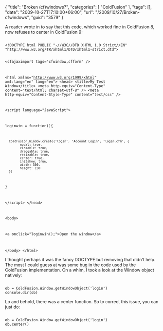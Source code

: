 {
	"title": "Broken (cf)windows?",
	"categories": [
		"ColdFusion"
	],
	"tags": [],
	"date": "2009-10-27T17:10:00+06:00",
	"url": "/2009/10/27/Broken-cfwindows",
	"guid": "3579"
}

A reader wrote in to say that this code, which worked fine in ColdFusion 8, now refuses to center in ColdFusion 9:

<code>
&lt;!DOCTYPE html PUBLIC "-//W3C//DTD XHTML 1.0 Strict//EN" "http://www.w3.org/TR/xhtml1/DTD/xhtml1-strict.dtd"&gt; 

&lt;cfajaximport tags="cfwindow,cfform" /&gt;

&lt;html xmlns="http://www.w3.org/1999/xhtml" xml:lang="en" lang="en"&gt;
&lt;head&gt;
&lt;title&gt;My Test Window&lt;/title&gt;
&lt;meta http-equiv="Content-Type" content="text/html; charset=utf-8" /&gt;
&lt;meta http-equiv="Content-Style-Type" content="text/css" /&gt;

&lt;script language="JavaScript"&gt;

loginwin = function(){

      ColdFusion.Window.create('login', 'Account Login', 'login.cfm', {
            modal: true,
            closable: true,
            draggable: true,
            resizable: true,
            center: true,
            initshow: true,
            width: 300,
            height: 150
      })
}

&lt;/script&gt;
&lt;/head&gt;

&lt;body&gt;

&lt;a onclick="loginwin();"&gt;Open the window&lt;/a&gt;

&lt;/body&gt;
&lt;/html&gt;
</code>

I thought perhaps it was the fancy DOCTYPE but removing that didn't help. The most I could guess at was some bug in the code used by the ColdFusion implementation. On a whim, I took a look at the Window object natively:

<code>
ob = ColdFusion.Window.getWindowObject('login')
console.dir(ob)
</code>

Lo and behold, there was a center function. So to correct this issue, you can just do:

<code>
ob = ColdFusion.Window.getWindowObject('login')
ob.center()
</code>